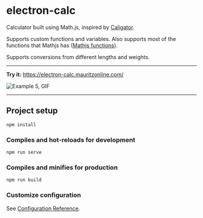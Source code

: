 # electron-calc

Calculator built using Math.js, inspired by [Caligator](https://github.com/sarthology/caligator).

Supports custom functions and variables. Also supports most of the functions that Mathjs has ([Mathjs functions](https://mathjs.org/docs/reference/functions.html)).

Supports conversions from different lengths and weights.

-----

**Try it:** https://electron-calc.mauritzonline.com/

![Example 5, GIF](https://cdn.mauritzonline.com/electron_calc/example5.gif)

---

## Project setup
```
npm install
```

### Compiles and hot-reloads for development
```
npm run serve
```

### Compiles and minifies for production
```
npm run build
```

### Customize configuration
See [Configuration Reference](https://cli.vuejs.org/config/).
